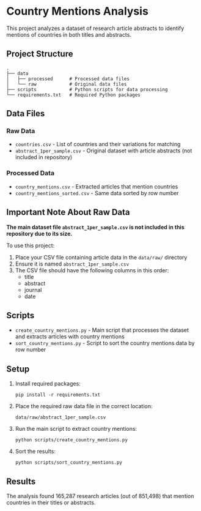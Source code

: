 # Country Mentions Analysis

This project analyzes a dataset of research article abstracts to identify mentions of countries in both titles and abstracts.

## Project Structure

```
.
├── data
│   ├── processed      # Processed data files
│   └── raw            # Original data files
├── scripts            # Python scripts for data processing
└── requirements.txt   # Required Python packages
```

## Data Files

### Raw Data
- `countries.csv` - List of countries and their variations for matching
- `abstract_1per_sample.csv` - Original dataset with article abstracts (not included in repository)

### Processed Data
- `country_mentions.csv` - Extracted articles that mention countries
- `country_mentions_sorted.csv` - Same data sorted by row number

## Important Note About Raw Data

**The main dataset file `abstract_1per_sample.csv` is not included in this repository due to its size.**

To use this project:
1. Place your CSV file containing article data in the `data/raw/` directory
2. Ensure it is named `abstract_1per_sample.csv`
3. The CSV file should have the following columns in this order:
   - title
   - abstract
   - journal
   - date

## Scripts

- `create_country_mentions.py` - Main script that processes the dataset and extracts articles with country mentions
- `sort_country_mentions.py` - Script to sort the country mentions data by row number

## Setup

1. Install required packages:
   ```
   pip install -r requirements.txt
   ```

2. Place the required raw data file in the correct location:
   ```
   data/raw/abstract_1per_sample.csv
   ```

3. Run the main script to extract country mentions:
   ```
   python scripts/create_country_mentions.py
   ```

4. Sort the results:
   ```
   python scripts/sort_country_mentions.py
   ```


## Results

The analysis found 165,287 research articles (out of 851,498) that mention countries in their titles or abstracts. 